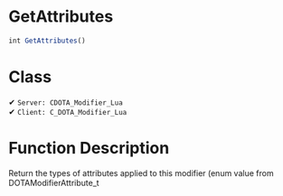 # GetAttributes
```js	
int GetAttributes()
```
# Class
✔ `Server: CDOTA_Modifier_Lua`  
✔ `Client: C_DOTA_Modifier_Lua`  

# Function Description
Return the types of attributes applied to this modifier (enum value from DOTAModifierAttribute_t
